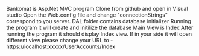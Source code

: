 Bankomat is Asp.Net MVC program
Clone from github and open in Visual studio
Open the Web.config file and change "connectionStrings" correspond to you server. DAL folder contains database initializer
Running the program it will create and initilize the database
Main View is Index
After running the program it should display Index view. 
If in your side it will open different view please change your URL to - https://localhost:xxxxx/UserAccounts/Index
 
